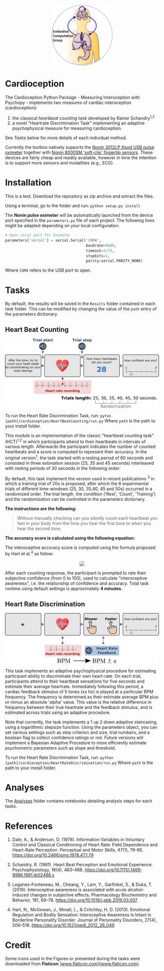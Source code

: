 <div class="MathJax_Display" style="text-align: center;">
<img src= "images/LabLogo.jpg" width="200">
</div>

# Cardioception

The Cardioception Python Package - Measuring Interoception with Psychopy - implements two measures of cardiac interoception (cardioception):
1. the classical *heartbeat counting task* developed by Rainer Schandry<sup>1,2</sup>
2. a novel "Heartrate Discrimination Task" implementing an adaptive psychophysical measure for measuring cardioception.

See *Tasks* below for more details of each individual method.

Currently the toolbox natively supports the [Nonin 3012LP Xpod USB pulse oximeter](https://www.nonin.com/products/xpod/) together with [Nonin 8000SM 'soft-clip' fingertip sensors](https://www.nonin.com/products/8000s/). These devices are fairly cheap and readily available, however in time the intention is to support more sensors and modalities (e.g., ECG).  

# Installation
This is a test.
Download the repository as zip archive and extract the files.

Using a terminal, go to the folder and run:
`python setup.py install`

The **Nonin pulse oximeter** will be automatically launched from the device port specified in the `parameters.py` file of each project. The following lines might be adapted depending on your local configuration.

```python
# Open seral port for Oximeter
parameters['serial'] = serial.Serial('COM4',
                                     baudrate=9600,
                                     timeout=1/75,
                                     stopbits=1,
                                     parity=serial.PARITY_NONE)
```
Where `COM4` refers to the USB port to open.

# Tasks

By default, the results will be saved in the `Results` folder contained in each task folder. This can be modified by changing the value of the `path` entry of the parameters dictionary.

## Heart Beat Counting

<img src= "images/HeartBeatCounting.png">

To run the Heart Rate Discrimination Task, run:
`pyton [path]/cardioception/HeartBeatCounting/run.py`
Where `path` is the path to your install folder.

This module is an implementation of the classic "heartbeat counting task" (HCT)<sup>1,2</sup> in which participants attend to their heartbeats in intervals of various length. Afterwards the participant indicates the number of counted heartbeats and a score is computed to represent their accuracy. In the original version<sup>1</sup>, the task started with a resting period of 60 seconds and consisted in three estimation session (25, 35 and 45 seconds) interleaved with resting periods of 30 seconds in the following order:

By default, this task implement the version used in recent publications <sup>3</sup> in which a training trial of 20s is proposed, after which the 6 experimental trials of different time-windows (25, 30, 35,40, 45 and 50s) occurred in a randomized order. The trial length, the condition ('Rest', 'Count', 'Training') and the randomization can be controlled in the parameters dictionary.

**The instructions are the following:**

>Without manually checking can you silently count each heartbeat you feel in your body from the time you hear the first tone to when you hear the second tone.

**The accuracy score is calculated using the following equation:**

The interoceptive accuracy score is computed using the formula proposed by Hart et al.<sup>4</sup> as follow:

<div class="MathJax_Display" style="text-align: center;">
<img src="http://latex.codecogs.com/gif.latex?Score=1-\frac{\left | N_{real} - N_{reported} \right |}{\frac{N_{real} + N_{reported}}{2}}" align="center"/>
</div>

After each counting response, the participant is prompted to rate their subjective confidence (from 0 to 100), used to calculate "interoceptive awareness", i.e. the relationship of confidence and accuracy. Total task runtime using default settings is approximately **4 minutes**.

## Heart Rate Discrimination

<img src= "images/HeartRateDiscrimination.png">

This task implements an adaptive psychophysical procedure for estimating participant ability to discriminate their own heart-rate. On each trial, participants attend to their heartbeat sensations for five seconds and estimate their average heartrate. Immediately following this period, a cardiac feedback stimulus of 5 tones (xx hz) is played at a particular BPM frequency. The frequency is determined as their estimate average BPM plus or minus an absolute 'alpha' value. This value is the relative difference in frequency between their true heartrate and the feedback stimulus, and is estimated across trials using an adaptive procedure.

Note that currently, the task implements a 1 up 2 down adaptive staircasing, using a logarithmic stepsize function. Using the parameters object, you can set various settings such as step criterion and size, trial numbers, and a boolean flag to collect confidence ratings or not. Future versions will implement a Bayesian Adaptive Procedure to more efficiently estimate psychometric parameters such as slope and threshold.

To run the Heart Rate Discrimination Task, run:
`python [path]/cardioception/HeartRateDiscrimination/run.py`
Where `path` is the path to your install folder.

# Analyses
The [Analyses](../cardioception/Analyses/Analyses.ipynd) folder contains notebooks detailing analysis steps for each tasks.

# References

1. Dale, A., & Anderson, D. (1978). Information Variables in Voluntary Control and Classical Conditioning of Heart Rate: Field Dependence and Heart-Rate Perception. Perceptual and Motor Skills, 47(1), 79–85. https://doi.org/10.2466/pms.1978.47.1.79

2. Schandry, R. (1981). Heart Beat Perception and Emotional Experience. Psychophysiology, 18(4), 483–488. https://doi.org/10.1111/j.1469-8986.1981.tb02486.x

3. Leganes-Fonteneau, M., Cheang, Y., Lam, Y., Garfinkel, S., & Duka, T. (2019). Interoceptive awareness is associated with acute alcohol-induced changes in subjective effects. Pharmacology Biochemistry and Behavior, 181, 69–76. https://doi.org/10.1016/j.pbb.2019.03.007

4. Hart, N., McGowan, J., Minati, L., & Critchley, H. D. (2013). Emotional Regulation and Bodily Sensation: Interoceptive Awareness Is Intact in Borderline Personality Disorder. Journal of Personality Disorders, 27(4), 506–518. https://doi.org/10.1521/pedi_2012_26_049

# Credit
Some icons used in the Figures or presented during the tasks were downloaded from **Flaticon** [www.flaticon.com](www.flaticon.com).
